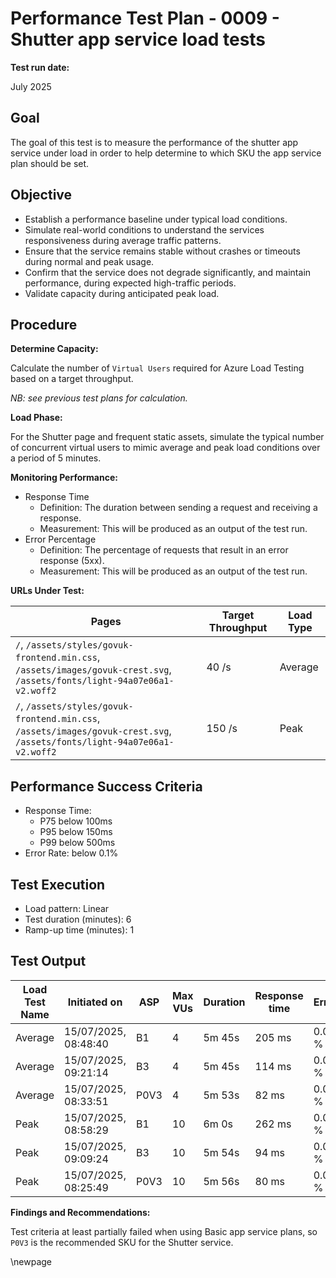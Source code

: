 ﻿# Performance Test Plan - 0009 - Shutter app service load tests

**Test run date:**

July 2025

## Goal

The goal of this test is to measure the performance of the shutter app service under load in order to help determine to
which SKU the app service plan should be set.

## Objective

- Establish a performance baseline under typical load conditions.
- Simulate real-world conditions to understand the services responsiveness during average traffic patterns.
- Ensure that the service remains stable without crashes or timeouts during normal and peak usage.
- Confirm that the service does not degrade significantly, and maintain performance, during expected high-traffic periods.
- Validate capacity during anticipated peak load.

## Procedure

**Determine Capacity:**

Calculate the number of `Virtual Users` required for Azure Load Testing based on a target throughput.

_NB: see previous test plans for calculation._

**Load Phase:**

For the Shutter page and frequent static assets, simulate the typical number of concurrent virtual users to mimic
average and peak load conditions over a period of 5 minutes.

**Monitoring Performance:**

- Response Time
  - Definition: The duration between sending a request and receiving a response.
  - Measurement: This will be produced as an output of the test run.
- Error Percentage
  - Definition: The percentage of requests that result in an error response (5xx).
  - Measurement: This will be produced as an output of the test run.

**URLs Under Test:**

| Pages                                                                                                                     | Target Throughput | Load Type |
|---------------------------------------------------------------------------------------------------------------------------|-------------------|-----------|
| `/`, `/assets/styles/govuk-frontend.min.css`, `/assets/images/govuk-crest.svg`, `/assets/fonts/light-94a07e06a1-v2.woff2` | 40 /s             | Average   |
| `/`, `/assets/styles/govuk-frontend.min.css`, `/assets/images/govuk-crest.svg`, `/assets/fonts/light-94a07e06a1-v2.woff2` | 150 /s            | Peak      |

## Performance Success Criteria

- Response Time:
  - P75 below 100ms
  - P95 below 150ms
  - P99 below 500ms
- Error Rate: below 0.1%

## Test Execution

- Load pattern: Linear
- Test duration (minutes): 6
- Ramp-up time (minutes): 1

## Test Output

<!-- take care with final separator line in piped table, as pandoc uses this for relative column widths -->
| Load Test Name | Initiated on         | ASP  | Max VUs | Duration | Response time | Errors | Throughput | Result                                                                                                                                                                                                                                                                                                                                                                    |
|----------------|----------------------|------|---------|----------|---------------|--------|------------|------------|
| Average        | 15/07/2025, 08:48:40 | B1   | 4       | 5m 45s   | 205 ms        | 0.00 % | 25.12 /s   | [❌ Failed](https://portal.azure.com#blade/Microsoft_Azure_CloudNativeTesting/NewReport/resourceId/%2Fsubscriptions%2Fa5c0a8d7-a54d-4a6d-ab79-4ca64a3b750f%2FresourceGroups%2Fs198t01-ebis-perf-tests%2Fproviders%2FMicrosoft.LoadTestService%2Floadtests%2Fs198t01-load-tests/testId/62981246-7af5-4866-8ea5-f2f98408b051/testRunId/ca7b554e-6ba2-41ef-ad21-c68e37ffe044) |
| Average        | 15/07/2025, 09:21:14 | B3   | 4       | 5m 45s   | 114 ms        | 0.00 % | 66.97 /s   | [❌ Failed](https://portal.azure.com#blade/Microsoft_Azure_CloudNativeTesting/NewReport/resourceId/%2Fsubscriptions%2Fa5c0a8d7-a54d-4a6d-ab79-4ca64a3b750f%2Fresourcegroups%2Fs198t01-ebis-perf-tests%2Fproviders%2Fmicrosoft.loadtestservice%2Floadtests%2Fs198t01-load-tests/testId/62981246-7af5-4866-8ea5-f2f98408b051/testRunId/ca7b554e-6ba2-41ef-ad21-c68e37ffe504) |
| Average        | 15/07/2025, 08:33:51 | P0V3 | 4       | 5m 53s   | 82 ms         | 0.01 % | 46.13 /s   | [✅ Passed](https://portal.azure.com#blade/Microsoft_Azure_CloudNativeTesting/NewReport/resourceId/%2Fsubscriptions%2Fa5c0a8d7-a54d-4a6d-ab79-4ca64a3b750f%2Fresourcegroups%2Fs198t01-ebis-perf-tests%2Fproviders%2Fmicrosoft.loadtestservice%2Floadtests%2Fs198t01-load-tests/testId/62981246-7af5-4866-8ea5-f2f98408b051/testRunId/410414d0-7b7e-4dbe-bf1c-19092c876140) |
| Peak           | 15/07/2025, 08:58:29 | B1   | 10      | 6m 0s    | 262 ms        | 0.01 % | 61.00 /s   | [❌ Failed](https://portal.azure.com#blade/Microsoft_Azure_CloudNativeTesting/NewReport/resourceId/%2Fsubscriptions%2Fa5c0a8d7-a54d-4a6d-ab79-4ca64a3b750f%2Fresourcegroups%2Fs198t01-ebis-perf-tests%2Fproviders%2Fmicrosoft.loadtestservice%2Floadtests%2Fs198t01-load-tests/testId/490c15e8-1900-44f9-a9f2-3f58b0c0319d/testRunId/ca7b554e-6ba2-41ef-ad21-c68e37ffe1a9) |
| Peak           | 15/07/2025, 09:09:24 | B3   | 10      | 5m 54s   | 94 ms         | 0.00 % | 154.19 /s  | [✅ Passed](https://portal.azure.com#blade/Microsoft_Azure_CloudNativeTesting/NewReport/resourceId/%2Fsubscriptions%2Fa5c0a8d7-a54d-4a6d-ab79-4ca64a3b750f%2Fresourcegroups%2Fs198t01-ebis-perf-tests%2Fproviders%2Fmicrosoft.loadtestservice%2Floadtests%2Fs198t01-load-tests/testId/490c15e8-1900-44f9-a9f2-3f58b0c0319d/testRunId/ca7b554e-6ba2-41ef-ad21-c68e37ffe320) |
| Peak           | 15/07/2025, 08:25:49 | P0V3 | 10      | 5m 56s   | 80 ms         | 0.00 % | 183.93 /s  | [✅ Passed](https://portal.azure.com#blade/Microsoft_Azure_CloudNativeTesting/NewReport/resourceId/%2Fsubscriptions%2Fa5c0a8d7-a54d-4a6d-ab79-4ca64a3b750f%2Fresourcegroups%2Fs198t01-ebis-perf-tests%2Fproviders%2Fmicrosoft.loadtestservice%2Floadtests%2Fs198t01-load-tests/testId/490c15e8-1900-44f9-a9f2-3f58b0c0319d/testRunId/490c15e8-1900-44f9-a9f2-3f58b0c03399) |

**Findings and Recommendations:**

Test criteria at least partially failed when using Basic app service plans, so `P0V3` is the recommended SKU for the Shutter service.

<!-- Leave the rest of this page blank -->
\newpage

